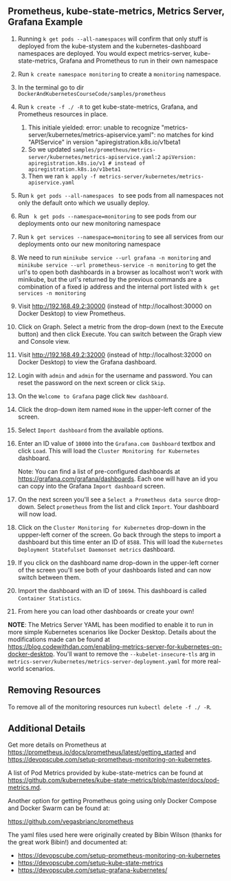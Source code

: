 ## Prometheus, kube-state-metrics, Metrics Server, Grafana Example
1. Running `k get pods --all-namespaces` will confirm that only stuff is deployed from the kube-stystem and the
   kubernetes-dashboard namespaces are deployed. You would expect metrics-server, kube-state-metrics, Grafana and
   Prometheus to run in their own namespace
2. Run `k create namespace monitoring` to create a `monitoring` namespace.
3. In the terminal go to dir `DockerAndKubernetesCourseCode/samples/prometheus`
4. Run `k create -f ./ -R` to get kube-state-metrics, Grafana, and Prometheus resources in place.
   1. This initiale yielded: 
      error: unable to recognize "metrics-server/kubernetes/metrics-apiservice.yaml": no matches for kind "APIService" 
      in version "apiregistration.k8s.io/v1beta1
   2. So we updated `samples/prometheus/metrics-server/kubernetes/metrics-apiservice.yaml:2`
      `apiVersion: apiregistration.k8s.io/v1 # instead of apiregistration.k8s.io/v1beta1`
   3. Then we ran `k apply -f metrics-server/kubernetes/metrics-apiservice.yaml`
5. Run `k get pods --all-namespaces ` to see pods from all namespaces not only the default onto which we usually deploy.
6. Run ` k get pods --namespace=monitoring` to see pods from our deployments onto our new monitoring namespace
7. Run `k get services --namespace=monitoring` to see all services from our deployments onto our new monitoring namespace
8. We need to run `minikube service --url grafana -n monitoring` and `minikube service --url prometheus-service -n monitoring`
    to get the url's to open both dashboards in a browser as localhost won't work with minikube, but the url's
    returned by the previous commands are a combination of a fixed ip address and the internal port listed with 
    `k get services -n monitoring`
9. Visit http://192.168.49.2:30000 (instead of http://localhost:30000 on Docker Desktop) to view Prometheus.
10. Click on Graph. Select a metric from the drop-down (next to the Execute button) and then click Execute. You can switch between the Graph view and Console view.
11. Visit http://192.168.49.2:32000 (instead of http://localhost:32000 on Docker Desktop) to view the Grafana dashboard.
12. Login with `admin` and `admin` for the username and password. You can reset the password on the next screen or click `Skip`.
13. On the `Welcome to Grafana` page click `New dashboard`.
14. Click the drop-down item named `Home` in the upper-left corner of the screen.
15. Select `Import dashboard` from the available options.
16. Enter an ID value of `10000` into the `Grafana.com Dashboard` textbox and click `Load`. This will load the `Cluster Monitoring for Kubernetes` dashboard.

     Note: You can find a list of pre-configured dashboards at https://grafana.com/grafana/dashboards. Each one will have an id you can copy into the Grafana `Import dashboard` screen.

17. On the next screen you'll see a `Select a Prometheus data source` drop-down. Select `prometheus` from the list and click `Import`. Your dashboard will now load.
18. Click on the `Cluster Monitoring for Kubernetes` drop-down in the uppper-left corner of the screen. Go back through the steps to import a dashboard but this time enter an ID of `8588`. This will load the `Kubernetes Deployment Statefulset Daemonset metrics` dashboard.
19. If you click on the dashboard name drop-down in the upper-left corner of the screen you'll see both of your dashboards listed and can now switch between them.
20. Import the dashboard with an ID of `10694`. This dashboard is called `Container Statistics`. 
21. From here you can load other dashboards or create your own!

**NOTE**: The Metrics Server YAML has been modified to enable it to run in more simple Kubernetes scenarios like Docker Desktop. Details about the modifications made can be found at https://blog.codewithdan.com/enabling-metrics-server-for-kubernetes-on-docker-desktop. You'll want to remove the `--kubelet-insecure-tls` arg in `metrics-server/kubernetes/metrics-server-deployment.yaml` for more real-world scenarios.

## Removing Resources

To remove all of the monitoring resources run `kubectl delete -f ./ -R`.

## Additional Details

Get more details on Prometheus at https://prometheus.io/docs/prometheus/latest/getting_started and https://devopscube.com/setup-prometheus-monitoring-on-kubernetes.

A list of Pod Metrics provided by kube-state-metrics can be found at https://github.com/kubernetes/kube-state-metrics/blob/master/docs/pod-metrics.md. 

Another option for getting Prometheus going using only Docker Compose and Docker Swarm can be found at:

https://github.com/vegasbrianc/prometheus

The yaml files used here were originally created by Bibin Wilson (thanks for the great work Bibin!) and documented at:
- https://devopscube.com/setup-prometheus-monitoring-on-kubernetes
- https://devopscube.com/setup-kube-state-metrics
- https://devopscube.com/setup-grafana-kubernetes/

